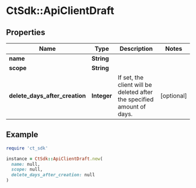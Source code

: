 # CtSdk::ApiClientDraft

## Properties

| Name | Type | Description | Notes |
| ---- | ---- | ----------- | ----- |
| **name** | **String** |  |  |
| **scope** | **String** |  |  |
| **delete_days_after_creation** | **Integer** | If set, the client will be deleted after the specified amount of days. | [optional] |

## Example

```ruby
require 'ct_sdk'

instance = CtSdk::ApiClientDraft.new(
  name: null,
  scope: null,
  delete_days_after_creation: null
)
```

